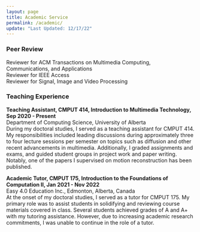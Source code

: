 ```yaml
---
layout: page
title: Academic Service
permalink: /academic/
update: "Last Updated: 12/17/22"
---
```


### Peer Review
Reviewer for ACM Transactions on Multimedia Computing, Communications, and Applications<br>
Reviewer for IEEE Access<br>
Reviewer for Signal, Image and Video Processing<br>

### Teaching Experience

**Teaching Assistant, CMPUT 414, Introduction to Multimedia Technology, Sep 2020 - Present**<br>
Department of Computing Science, University of Alberta<br>
During my doctoral studies, I served as a teaching assistant for CMPUT 414. My responsibilities included leading discussions during approximately three to four lecture sessions per semester on topics such as diffusion and other recent advancements in multimedia. Additionally, I graded assignments and exams, and guided student groups in project work and paper writing. Notably, one of the papers I supervised on motion reconstruction has been published.

**Academic Tutor, CMPUT 175, Introduction to the Foundations of Computation II, Jan 2021 - Nov 2022**<br>
Easy 4.0 Education Inc., Edmonton, Alberta, Canada<br>
At the onset of my doctoral studies, I served as a tutor for CMPUT 175. My primary role was to assist students in solidifying and reviewing course materials covered in class. Several students achieved grades of A and A+ with my tutoring assistance. However, due to increasing academic research commitments, I was unable to continue in the role of a tutor.

